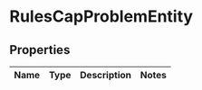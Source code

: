 
# RulesCapProblemEntity

## Properties
Name | Type | Description | Notes
------------ | ------------- | ------------- | -------------



